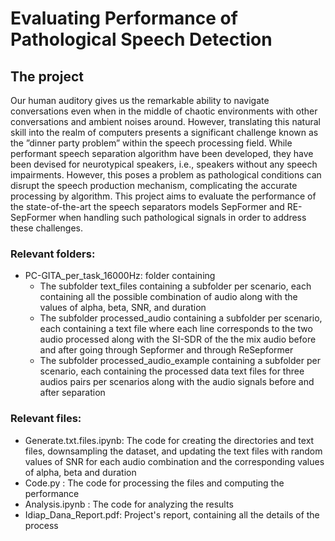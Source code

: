 # Evaluating Performance of Pathological Speech Detection 

## The project
Our human auditory gives us the remarkable ability to navigate conversations even when in the middle of chaotic environments with other conversations and ambient noises around. However, translating this natural skill into the realm of computers presents a significant challenge known as the ”dinner party problem” within the speech processing field. While performant speech separation algorithm have been developed, they have been devised for neurotypical speakers, i.e., speakers without any speech impairments. However, this poses a problem as pathological conditions can disrupt the speech production mechanism, complicating the accurate processing by algorithm. This project aims to evaluate the performance of the state-of-the-art the speech separators models SepFormer and RE-SepFormer when handling such pathological signals in order to address these challenges.

### Relevant folders:
- PC-GITA_per_task_16000Hz: folder containing
  - The subfolder text_files containing a subfolder per scenario, each containing all the possible combination of audio along with the values of alpha, beta, SNR, and duration
  - The subfolder processed_audio containing a subfolder per scenario, each containing a text file where each line corresponds to the two audio processed along with the SI-SDR of the the mix audio before and after going through Sepformer and through ReSepformer
  - The subfolder processed_audio_example containing a subfolder per scenario, each containing the processed data text files for three audios pairs per scenarios along with the audio signals before and after separation

### Relevant files:
- Generate.txt.files.ipynb: The code for creating the directories and text files, downsampling the dataset, and updating the text files with random values of SNR for each audio combination and the corresponding values of alpha, beta and duration
- Code.py : The code for processing the files and computing the performance
- Analysis.ipynb : The code for analyzing the results
- Idiap_Dana_Report.pdf: Project's report, containing all the details of the process
